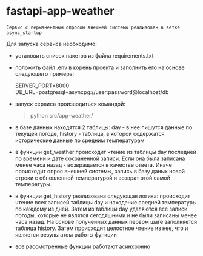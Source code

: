 # fastapi-app-weather

    Сервис с перманентным опросом внешней системы реализован в ветке async_startup

Для запуска сервиса необходимо:
+ установить список пакетов из файла requirements.txt
+ положить файл .env в корень проекта и заполнить его на основе следующего примера:


	SERVER_PORT=8000
    DB_URL=postgresql+asyncpg://user:password@localhost/db

+ запуск сервиса производиться командой:

    > python src/app-weather/

+ в базе данных находятся 2 таблицы: day - в нее пишутся данные по текущей погоде, history - таблица, в которой содержатся исторические данные по средним температурам


+ в функции get_weather происходит чтение из таблицы day последней по времени и дате сохраненной записи. Если она была записана менее часа назад - возвращается в качестве ответа. Иначе происходит опрос внешней системы, запись в базу даных новой строки с обновленной температурой и возврат этой самой температуры. 
+ в функции get_history реализована следующая логика: происходит чтение всех записей таблицы day и находение средней температуры по каждому из дней. Затем из таблицы day удаляются все записи погоды, которые не являтся сегодяшними и не были записаны менее часа назад. На основе полученных данных первом шаге заполняется таблица history. Затем происходит целостное чтение из нее, что и является результатом работы функции
+ все рассмотренные функции работают асинхронно
